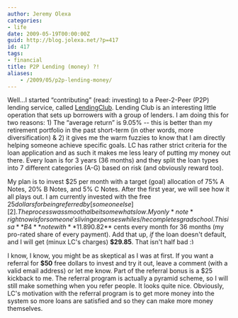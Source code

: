 ```yaml
---
author: Jeremy Olexa
categories:
- life
date: 2009-05-19T00:00:00Z
guid: http://blog.jolexa.net/?p=417
id: 417
tags:
- financial
title: P2P Lending (money) ?!
aliases:
    - /2009/05/p2p-lending-money/
---
```


Well...I started &#8220;contributing&#8221; (read: investing) to a Peer-2-Peer (P2P) lending service, called [LendingClub][1]. Lending Club is an interesting little operation that sets up borrowers with a group of lenders. I am doing this for two reasons: 1) The &#8220;average return&#8221; is 9.05% -- this is better than my retirement portfolio in the past short-term (in other words, more diversification) & 2) it gives me the warm fuzzies to know that I am directly helping someone achieve specific goals. LC has rather strict criteria for the loan application and as such it makes me less leary of putting my money out there. Every loan is for 3 years (36 months) and they split the loan types into 7 different categories (A-G) based on risk (and obviously reward too).

My plan is to invest $25 per month with a target (goal) allocation of 75% A Notes, 20% B Notes, and 5% C Notes. After the first year, we will see how it all plays out. I am currently invested with the free $25 dollars for being referred by [someone else][2]. The process was smooth albeit somewhat slow. My only *note* right now is for someone's living expenses while s/he completes grad school. This is a **B4** note with **11.89%** interest being charged to the borrower. I am going to receive **$0.82** cents every month for 36 months (my pro-rated share of every payment). Add that up, *if* the loan doesn't default, and I will get (minux LC's charges) **$29.85**. That isn't half bad <img src="http://blog.jolexa.net/wp-includes/images/smilies/simple-smile.png" alt=":)" class="wp-smiley" style="height: 1em; max-height: 1em;" />

I know, I know, you might be as skeptical as I was at first. If you want a referral for **$50** free dollars to invest and try it out, leave a comment (with a valid email address) or let me know. Part of the referral bonus is a $25 kickback to me. The referral program is actually a pyramid scheme, so I will still make something when you refer people. It looks quite nice. Obviously, LC's motivation with the referral program is to get more money into the system so more loans are satisfied and so they can make more money themselves.

 [1]: http://www.lendingclub.com
 [2]: http://www.mymoneyblog.com/archives/2009/05/lendingclub-my-p2p-loan-portfolio-update.html